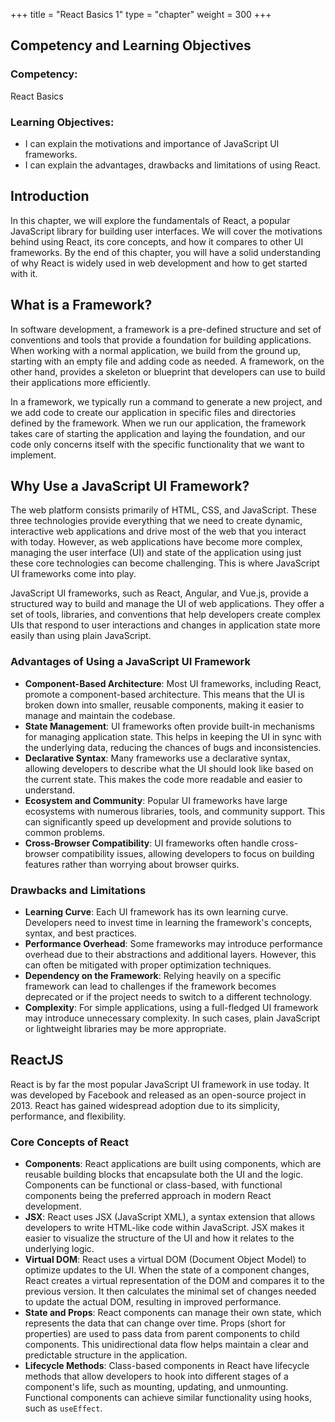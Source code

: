 +++
title = "React Basics 1"
type = "chapter"
weight = 300 
+++

## Competency and Learning Objectives

### Competency:

React Basics

### Learning Objectives:

- I can explain the motivations and importance of JavaScript UI frameworks.
- I can explain the advantages, drawbacks and limitations of using React.

## Introduction

In this chapter, we will explore the fundamentals of React, a popular JavaScript
library for building user interfaces. We will cover the motivations behind
using React, its core concepts, and how it compares to other UI frameworks. By
the end of this chapter, you will have a solid understanding of why React is
widely used in web development and how to get started with it.

## What is a Framework?

In software development, a framework is a pre-defined structure and set of
conventions and tools that provide a foundation for building applications.
When working with a normal application, we build from the ground up, starting
with an empty file and adding code as needed.  A framework, on the other hand,
provides a skeleton or blueprint that developers can use to build their
applications more efficiently.

In a framework, we typically run a command to generate a new project, and we
add code to create our application in specific files and directories defined by
the framework.  When we run our application, the framework takes care of 
starting the application and laying the foundation, and our code only concerns
itself with the specific functionality that we want to implement.

## Why Use a JavaScript UI Framework?

The web platform consists primarily of HTML, CSS, and JavaScript.  These three
technologies provide everything that we need to create dynamic, interactive
web applications and drive most of the web that you interact with today.
However, as web applications have become more complex, managing the user
interface (UI) and state of the application using just these core technologies
can become challenging.  This is where JavaScript UI frameworks come into play.

JavaScript UI frameworks, such as React, Angular, and Vue.js, provide a
structured way to build and manage the UI of web applications.  They offer a set
of tools, libraries, and conventions that help developers create complex UIs
that respond to user interactions and changes in application state more easily
than using plain JavaScript.

### Advantages of Using a JavaScript UI Framework
- **Component-Based Architecture**: Most UI frameworks, including React,
  promote a component-based architecture. This means that the UI is broken down
  into smaller, reusable components, making it easier to manage and maintain
  the codebase.
- **State Management**: UI frameworks often provide built-in mechanisms for
   managing application state. This helps in keeping the UI in sync with the
   underlying data, reducing the chances of bugs and inconsistencies.
- **Declarative Syntax**: Many frameworks use a declarative syntax, allowing
  developers to describe what the UI should look like based on the current
  state. This makes the code more readable and easier to understand.
- **Ecosystem and Community**: Popular UI frameworks have large ecosystems
  with numerous libraries, tools, and community support. This can significantly
  speed up development and provide solutions to common problems.
- **Cross-Browser Compatibility**: UI frameworks often handle cross-browser
  compatibility issues, allowing developers to focus on building features rather
  than worrying about browser quirks.

### Drawbacks and Limitations

- **Learning Curve**: Each UI framework has its own learning curve. Developers
  need to invest time in learning the framework's concepts, syntax, and best
  practices.
- **Performance Overhead**: Some frameworks may introduce performance overhead
  due to their abstractions and additional layers. However, this can often be
  mitigated with proper optimization techniques.
- **Dependency on the Framework**: Relying heavily on a specific framework
  can lead to challenges if the framework becomes deprecated or if the project
  needs to switch to a different technology.
- **Complexity**: For simple applications, using a full-fledged UI framework
  may introduce unnecessary complexity. In such cases, plain JavaScript or
  lightweight libraries may be more appropriate.

## ReactJS

React is by far the most popular JavaScript UI framework in use today.  It was
developed by Facebook and released as an open-source project in 2013.  React has
gained widespread adoption due to its simplicity, performance, and flexibility.

### Core Concepts of React

- **Components**: React applications are built using components, which are
  reusable building blocks that encapsulate both the UI and the logic. Components
  can be functional or class-based, with functional components being the preferred
  approach in modern React development.
- **JSX**: React uses JSX (JavaScript XML), a syntax extension that allows
  developers to write HTML-like code within JavaScript. JSX makes it easier to
  visualize the structure of the UI and how it relates to the underlying logic.
- **Virtual DOM**: React uses a virtual DOM (Document Object Model) to optimize
  updates to the UI. When the state of a component changes, React creates a
  virtual representation of the DOM and compares it to the previous version. It
  then calculates the minimal set of changes needed to update the actual DOM,
  resulting in improved performance.
- **State and Props**: React components can manage their own state, which
  represents the data that can change over time. Props (short for properties) are
  used to pass data from parent components to child components. This unidirectional
  data flow helps maintain a clear and predictable structure in the application.
- **Lifecycle Methods**: Class-based components in React have lifecycle methods
  that allow developers to hook into different stages of a component's life,
  such as mounting, updating, and unmounting. Functional components can achieve
  similar functionality using hooks, such as `useEffect`.

